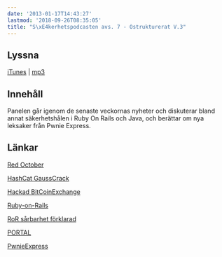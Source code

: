 ```yaml
---
date: '2013-01-17T14:43:27'
lastmod: '2018-09-26T08:35:05'
title: "S\xE4kerhetspodcasten avs. 7 - Ostrukturerat V.3"
---
```

## Lyssna

[iTunes](https://itunes.apple.com/se/podcast/sakerhetspodcasten/id576469997?l=en&mt=2)
\| [mp3](http://traffic.libsyn.com/sakerhetspodcasten/podcast8.mp3)

## Innehåll

Panelen går igenom de senaste veckornas nyheter och diskuterar bland annat säkerhetshålen
i Ruby On Rails och Java, och berättar om nya leksaker från Pwnie Express.

## Länkar

[Red October](http://www.kaspersky.com/about/news/virus/2013/Kaspersky_Lab_Identifies_Operation_Red_October_an_Advanced_Cyber_Espionage_Campaign_Targeting_Diplomatic_and_Government_Institutions_Worldwide)


[HashCat GaussCrack](http://hashcat.net/oclGaussCrack/) 

[Hackad BitCoinExchange](https://bitcointalk.org/index.php?topic=135919.0) 

[Ruby-on-Rails](http://cve.mitre.org/cgi-bin/cvename.cgi?name=CVE-2013-0156) 

[RoR sårbarhet förklarad](http://blog.codeclimate.com/blog/2013/01/10/rails-remote-code-execution-vulnerability-explained/)


[PORTAL](https://github.com/grugq/portal) 

[PwnieExpress](http://pwnieexpress.com/) 
